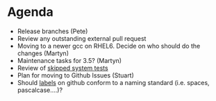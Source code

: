 Agenda
======

* Release branches (Pete)
* Review any outstanding external pull request
* Moving to a newer gcc on RHEL6. Decide on who should do the changes (Martyn)
* Maintenance tasks for 3.5? (Martyn)
* Review of [skipped system tests](http://developer.mantidproject.org/systemtests/)
* Plan for moving to Github Issues (Stuart)
* Should [labels](https://github.com/mantidproject/mantid/labels) on github conform to a naming standard (i.e. spaces, pascalcase....)?
